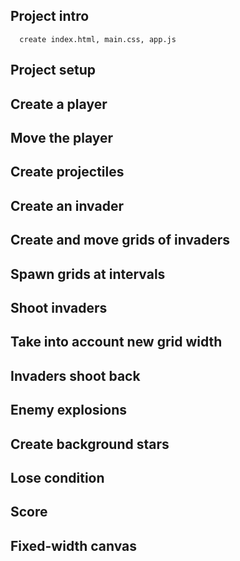 ## Project intro
      create index.html, main.css, app.js
## Project setup
## Create a player
## Move the player
## Create projectiles
## Create an invader
## Create and move grids of invaders
## Spawn grids at intervals
## Shoot invaders
## Take into account new grid width
## Invaders shoot back
## Enemy explosions
## Create background stars
## Lose condition
## Score
## Fixed-width canvas

